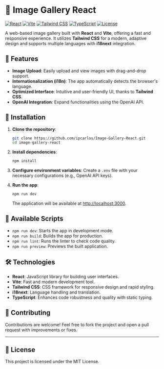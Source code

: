 
# 📸 Image Gallery React

[![React](https://img.shields.io/badge/React-18.3.1-blue?logo=react)](https://reactjs.org/)
[![Vite](https://img.shields.io/badge/Vite-5.4.2-purple?logo=vite)](https://vitejs.dev/)
[![Tailwind CSS](https://img.shields.io/badge/Tailwind%20CSS-3.4.1-blue?logo=tailwind-css)](https://tailwindcss.com/)
[![TypeScript](https://img.shields.io/badge/TypeScript-5.5.3-blue?logo=typescript)](https://www.typescriptlang.org/)
[![License](https://img.shields.io/badge/License-MIT-yellow)](./LICENSE)

A web-based image gallery built with **React** and **Vite**, offering a fast and responsive experience. It utilizes **Tailwind CSS** for a modern, adaptive design and supports multiple languages with **i18next** integration.

## 🎨 Features

- **Image Upload**: Easily upload and view images with drag-and-drop support.
- **Internationalization (i18n)**: The app automatically detects the browser's language.
- **Optimized Interface**: Intuitive and user-friendly UI, thanks to **Tailwind CSS**.
- **OpenAI Integration**: Expand functionalities using the OpenAI API.

## 🚀 Installation

1. **Clone the repository**:
   ```bash
   git clone https://github.com/ipcarlos/Image-Gallery-React.git
   cd image-gallery-react
   ```

2. **Install dependencies**:
   ```bash
   npm install
   ```

3. **Configure environment variables**:
   Create a `.env` file with your necessary configurations (e.g., OpenAI API keys).

4. **Run the app**:
   ```bash
   npm run dev
   ```

   The application will be available at [http://localhost:3000](http://localhost:3000).

## 📜 Available Scripts

- `npm run dev`: Starts the app in development mode.
- `npm run build`: Builds the app for production.
- `npm run lint`: Runs the linter to check code quality.
- `npm run preview`: Previews the built application.

## 🛠️ Technologies

- **React**: JavaScript library for building user interfaces.
- **Vite**: Fast and modern development tool.
- **Tailwind CSS**: CSS framework for responsive design and rapid styling.
- **i18next**: Language handling and translation.
- **TypeScript**: Enhances code robustness and quality with static typing.

## 🤝 Contributing

Contributions are welcome! Feel free to fork the project and open a pull request with improvements or fixes.

---

## 📝 License

This project is licensed under the MIT License.

